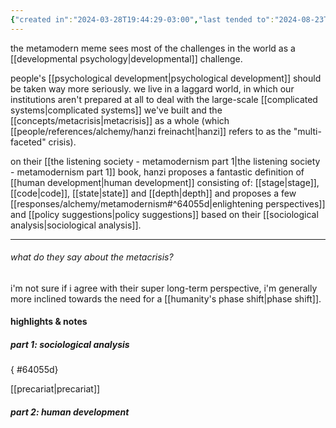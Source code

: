 ```yaml
---
{"created in":"2024-03-28T19:44:29-03:00","last tended to":"2024-08-23T17:32:14-03:00","aliases":["metamodern"],"tags":["concept","alchemy","architect","socialchange","systemschange","🌱","humandevelopment","politics","psychology","sociology"],"relevancescore":96,"dg-publish":true,"permalink":"/responses/alchemy/metamodernism/","dgPassFrontmatter":true,"created":"2024-03-28T19:44:29.935-03:00","updated":"2024-08-23T17:43:40.834-03:00"}
---
```


the metamodern meme sees most of the challenges in the world as a [[developmental psychology\|developmental]] challenge.

people's [[psychological development\|psychological development]] should be taken way more seriously. we live in a laggard world, in which our institutions aren't prepared at all to deal with the large-scale [[complicated systems\|complicated systems]] we've built and the [[concepts/metacrisis\|metacrisis]] as a whole (which [[people/references/alchemy/hanzi freinacht\|hanzi]] refers to as the "multi-faceted" crisis).

on their [[the listening society - metamodernism part 1\|the listening society - metamodernism part 1]] book, hanzi proposes a fantastic definition of [[human development\|human development]] consisting of: [[stage\|stage]], [[code\|code]], [[state\|state]] and [[depth\|depth]] and proposes a few [[responses/alchemy/metamodernism#^64055d\|enlightening perspectives]] and [[policy suggestions\|policy suggestions]] based on their [[sociological analysis\|sociological analysis]].

---
###### what do they say about the metacrisis?

i'm not sure if i agree with their super long-term perspective, i'm generally more inclined towards the need for a [[humanity's phase shift\|phase shift]].

#### highlights & notes

##### part 1: sociological analysis
{ #64055d}


[[precariat\|precariat]]

##### part 2: human development